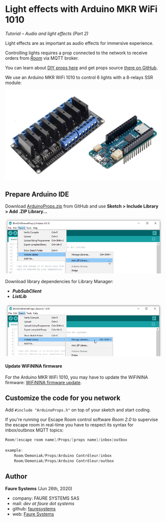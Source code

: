 # Light effects with Arduino MKR WiFi 1010
*Tutorial – Audio and light effects (Part 2)*

Light effects are as important as audio effects for immersive experience.

Controlling lights requires a prop connected to the network to receive orders from *<a href="https://xcape.io/room/" target="_blank">Room</a>* via MQTT broker.

You can learn about <a href="https://xcape.io/props/" target="_blank">DIY props here</a> and get props source <a href="https://github.com/xcape-io" target="_blank">there on GitHub</a>.

We use an Arduino MKR WiFi 1010 to control 6 lights with a 8-relays SSR module:

![](images/mrkwifi1010-ssr.jpg)


## Prepare Arduino IDE
Download [ArduinoProps.zip](https://github.com/fauresystems/ArduinoProps/raw/master/ArduinoProps.zip) from GitHub and use **Sketch > Include Library > Add .ZIP Library...** 

![](images/install-shot.png)

Download library dependencies for Library Manager:
* ***PubSubClient***
* ***ListLib***

![](images/dependencies-shot.png)


#### Update WiFiNINA firmware
For the Arduino MKR WiFi 1010, you may have to update the WiFiNINA firmware: [WiFiNINA firmware update](https://github.com/xcape-io/ArduinoProps/blob/master/help/WifiNinaFirmware.md).

## Customize the code for you network
Add `#include "ArduinoProps.h"` on top of your sketch and start coding.


If you're running our Escape Room control software *Room 2.0* to supervise the escape room in real-time you have to respect its syntax for inbox/outbnox MQTT topics: 
```csharp
Room/[escape room name]/Props/[props name]/inbox|outbox

example:
    Room/Demoniak/Props/Arduino Contrôleur/inbox
    Room/Demoniak/Props/Arduino Contrôleur/outbox
```

## Author

**Faure Systems** (Jun 26th, 2020)
* company: FAURE SYSTEMS SAS
* mail: *dev at faure dot systems*
* github: <a href="https://github.com/fauresystems?tab=repositories" target="_blank">fauresystems</a>
* web: <a href="https://faure.systems/" target="_blank">Faure Systems</a>